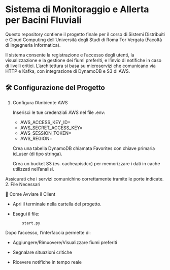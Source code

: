 # Sistema di Monitoraggio e Allerta per Bacini Fluviali

Questo repository contiene il progetto finale per il corso di Sistemi Distribuiti e Cloud Computing dell’Università degli Studi di Roma Tor Vergata (Facoltà di Ingegneria Informatica).

Il sistema consente la registrazione e l’accesso degli utenti, la visualizzazione e la gestione dei fiumi preferiti, e l’invio di notifiche in caso di livelli critici. L’architettura si basa su microservizi che comunicano via HTTP e Kafka, con integrazione di DynamoDB e S3 di AWS.

## 🛠️ Configurazione del Progetto
1. Configura l’Ambiente AWS

    Inserisci le tue credenziali AWS nel file .env:

    - AWS_ACCESS_KEY_ID=
    - AWS_SECRET_ACCESS_KEY=
    - AWS_SESSION_TOKEN=
    - AWS_REGION=

    Crea una tabella DynamoDB chiamata Favorites con chiave primaria id_user (di tipo stringa).

    Crea un bucket S3 (es. cacheapisdcc) per memorizzare i dati in cache utilizzati nell’analisi.

Assicurati che i servizi comunichino correttamente tramite le porte indicate.
2. File Necessari

🚀 Come Avviare il Client

- Apri il terminale nella cartella del progetto.

- Esegui il file:

          start.py

Dopo l’accesso, l’interfaccia permette di:

- Aggiungere/Rimuovere/Visualizzare fiumi preferiti

- Segnalare situazioni critiche
        
- Ricevere notifiche in tempo reale

